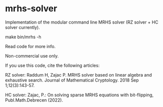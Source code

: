 # mrhs-solver

Implementation of the modular command line MRHS solver (RZ solver + HC solver currently). 

make
bin/mrhs -h

Read code for more info.

Non-commercial use only.

If you use this code, cite the following articles:

RZ solver: 
Raddum H, Zajac P. MRHS solver based on linear algebra and exhaustive search. Journal of Mathematical Cryptology. 2018 Sep 1;12(3):143-57.

HC solver:
Zajac, P.: On solving sparse MRHS equations with bit-flipping, Publ.Math.Debrecen (2022).
